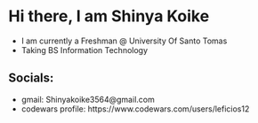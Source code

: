 <h1> Hi there, I am Shinya Koike </h1>

<ul>
  <li>I am currently a Freshman @ University Of Santo Tomas </li>
  <li>Taking BS Information Technology</li>
</ul>

<h2> Socials: </h2>
<ul> 
  <li> gmail: Shinyakoike3564@gmail.com </li>
  <li> codewars profile: <a target = "_blank">  https://www.codewars.com/users/leficios12 </a></li>
</ul>


<!--
**leficios12/leficios12** is a ✨ _special_ ✨ repository because its `README.md` (this file) appears on your GitHub profile.

Here are some ideas to get you started:

- 🔭 I’m currently working on ...
- 🌱 I’m currently learning ...
- 👯 I’m looking to collaborate on ...
- 🤔 I’m looking for help with ...
- 💬 Ask me about ...
- 📫 How to reach me: ...
- 😄 Pronouns: ...
- ⚡ Fun fact: ...
-->
